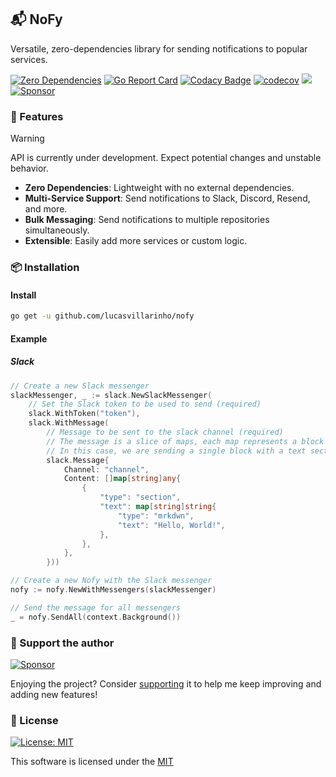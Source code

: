 
## 📬 NoFy

Versatile, zero-dependencies library for sending notifications to popular services.

[![Zero Dependencies](https://img.shields.io/badge/Dependencies-Zero-brightgreen.svg)](https://github.com/lucasvillarinho/nofy/blob/main/go.mod) [![Go Report Card](https://goreportcard.com/badge/github.com/lucasvillarinho/nofy)](https://goreportcard.com/report/github.com/lucasvillarinho/nofy) [![Codacy Badge](https://app.codacy.com/project/badge/Grade/ec1e325348344d43906561ec19471598)](https://app.codacy.com/gh/lucasvillarinho/nofy/dashboard?utm_source=gh&utm_medium=referral&utm_content=&utm_campaign=Badge_grade) [![codecov](https://codecov.io/github/lucasvillarinho/nofy/branch/main/graph/badge.svg?token=93EO1TC9DB)](https://codecov.io/github/lucasvillarinho/nofy)
<a href="https://codeclimate.com/github/lucasvillarinho/nofy/maintainability"><img src="https://api.codeclimate.com/v1/badges/957eaee7cf558abcf2d0/maintainability" /></a> [![Sponsor](https://img.shields.io/badge/Sponsor-❤-ff69b4.svg)](https://github.com/sponsors/lucasvillarinho)
</div>

### 💫 Features

> [!WARNING]
>
>API is currently under development. Expect potential changes and unstable behavior.

- **Zero Dependencies**: Lightweight with no external dependencies.
- **Multi-Service Support**: Send notifications to Slack, Discord, Resend, and more.
- **Bulk Messaging**: Send notifications to multiple repositories simultaneously.
- **Extensible**: Easily add more services or custom logic.

### 📦 Installation

#### Install

```sh
go get -u github.com/lucasvillarinho/nofy
```

#### Example

##### Slack

```go
// Create a new Slack messenger
slackMessenger, _ := slack.NewSlackMessenger(
    // Set the Slack token to be used to send (required)
    slack.WithToken("token"),
    slack.WithMessage(
        // Message to be sent to the slack channel (required)
        // The message is a slice of maps, each map represents a block of the message
        // In this case, we are sending a single block with a text section
        slack.Message{
            Channel: "channel",
            Content: []map[string]any{
                {
                    "type": "section",
                    "text": map[string]string{
                        "type": "mrkdwn",
                        "text": "Hello, World!",
                    },
                },
            },
        }))

// Create a new Nofy with the Slack messenger
nofy := nofy.NewWithMessengers(slackMessenger)

// Send the message for all messengers
_ = nofy.SendAll(context.Background())
```

### 💛 Support the author

[![Sponsor](https://img.shields.io/badge/Sponsor-❤-ff69b4.svg)](https://github.com/sponsors/lucasvillarinho)

Enjoying the project? Consider [supporting](https://github.com/sponsors/lucasvillarinho) it to help me keep improving and adding new features!

### 📜 License

 [![License: MIT](https://img.shields.io/badge/License-MIT-green.svg)](https://github.com/lucasvillarinho/nofy/blob/main/LICENSE)

This software is licensed under the [MIT](https://github.com/lucasvillarinho/nofy/blob/main/LICENSE)
